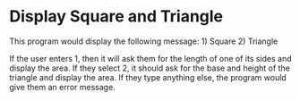 # Display Square and Triangle

This program would display the following message:
    1) Square
    2) Triangle

If the user enters 1, then it will ask them for the length of one of its sides and display
the area. If they select 2, it should ask for the base and height of the triangle and display the area. 
If they type anything else, the program would give them an error message.
 

